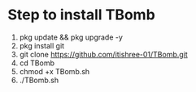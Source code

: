 # Step to install TBomb
1. pkg update && pkg upgrade -y
2. pkg install git
3. git clone https://github.com/itishree-01/TBomb.git
4. cd TBomb
5. chmod +x TBomb.sh
6. ./TBomb.sh
